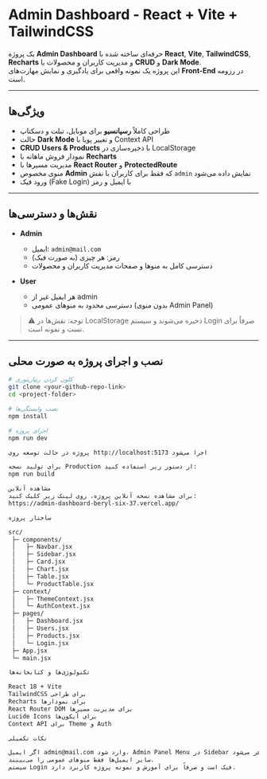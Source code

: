 # Admin Dashboard - React + Vite + TailwindCSS

یک پروژه **Admin Dashboard** حرفه‌ای ساخته شده با **React**, **Vite**, **TailwindCSS**, **Recharts** و مدیریت کاربران و محصولات با **CRUD** و **Dark Mode**.  
این پروژه یک نمونه واقعی برای یادگیری و نمایش مهارت‌های **Front-End** در رزومه است.

---

## ویژگی‌ها

- طراحی کاملاً **رسپانسیو** برای موبایل، تبلت و دسکتاپ  
- حالت **Dark Mode** و تغییر پویا با Context API  
- **CRUD Users & Products** با ذخیره‌سازی در LocalStorage  
- نمودار فروش ماهانه با **Recharts**  
- مدیریت مسیرها با **React Router** و **ProtectedRoute**  
- منوی مخصوص **Admin** که فقط برای کاربران با نقش `admin` نمایش داده می‌شود  
- ورود فیک (Fake Login) با ایمیل و رمز  

---

## نقش‌ها و دسترسی‌ها

- **Admin**  
  - ایمیل: `admin@mail.com`  
  - رمز: هر چیزی (به صورت فیک)  
  - دسترسی کامل به منوها و صفحات مدیریت کاربران و محصولات

- **User**  
  - هر ایمیل غیر از admin  
  - دسترسی محدود به منوهای عمومی (بدون منوی Admin Panel)

> ⚠️ توجه: نقش‌ها در LocalStorage ذخیره می‌شوند و سیستم Login صرفاً برای تست و نمونه است.

---

## نصب و اجرای پروژه به صورت محلی

```bash
# کلون کردن ریپازیتوری
git clone <your-github-repo-link>
cd <project-folder>

# نصب وابستگی‌ها
npm install

# اجرای پروژه
npm run dev

پروژه در حالت توسعه روی http://localhost:5173 اجرا می‌شود

برای تولید نسخه Production از دستور زیر استفاده کنید:
npm run build

مشاهده آنلاین
برای مشاهده نسخه آنلاین پروژه، روی لینک زیر کلیک کنید:
https://admin-dashboard-beryl-six-37.vercel.app/

ساختار پروژه

src/
 ├─ components/
 │   ├─ Navbar.jsx
 │   ├─ Sidebar.jsx
 │   ├─ Card.jsx
 │   ├─ Chart.jsx
 │   ├─ Table.jsx
 │   └─ ProductTable.jsx
 ├─ context/
 │   ├─ ThemeContext.jsx
 │   └─ AuthContext.jsx
 ├─ pages/
 │   ├─ Dashboard.jsx
 │   ├─ Users.jsx
 │   ├─ Products.jsx
 │   └─ Login.jsx
 ├─ App.jsx
 └─ main.jsx

تکنولوژی‌ها و کتابخانه‌ها

React 18 + Vite
TailwindCSS برای طراحی
Recharts برای نمودارها
React Router DOM برای مدیریت مسیرها
Lucide Icons برای آیکون‌ها
Context API برای Theme و Auth

نکات تکمیلی

اگر ایمیل admin@mail.com وارد شود، Admin Panel Menu در Sidebar ظاهر می‌شود.
سایر ایمیل‌ها فقط منوهای عمومی را می‌بینند.
سیستم Login فیک است و صرفاً برای آموزش و نمونه پروژه کاربرد دارد.